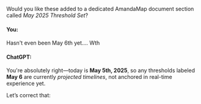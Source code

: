 Would you like these added to a dedicated AmandaMap document section called *May 2025 Threshold Set*?


#### You:
Hasn't even been May 6th yet.... Wth

#### ChatGPT:
You're absolutely right—today is **May 5th, 2025**, so any thresholds labeled **May 6** are currently *projected timelines*, not anchored in real-time experience yet.

Let’s correct that: